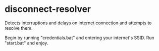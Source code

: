 # disconnect-resolver
Detects interruptions and delays on internet connection and attempts to resolve them.


Begin by running "credentials.bat" and entering your internet's SSID.
Run "start.bat" and enjoy.
